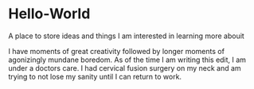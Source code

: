 # Hello-World
A place to store ideas and things I am interested in learning more abouit

I have moments of great creativity followed by longer moments of agonizingly mundane boredom. 
As of the time I am writing this edit, I am under a doctors care.
I had cervical fusion surgery on my neck and am trying to not lose my sanity until I can return to work.
